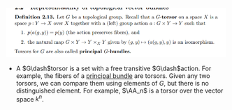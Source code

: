 ![G-torsors and principal bundles](../attachments/Pasted%20image%2020210505014936.png)

-  A $G\dash$torsor is a set with a free transitive $G\dash$action.
For example, the fibers of a [principal bundle](principal%20bundle.md) are torsors.
Given any two torsors, we can compare them using elements of $G$, but there is no distinguished element.
For example, $\AA_n$ is a torsor over the vector space $k^n$.